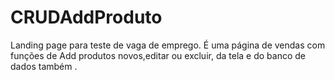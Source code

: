 # CRUDAddProduto
Landing page para teste de vaga de emprego. É uma página de vendas com funções de Add produtos novos,editar ou excluir, da tela e do banco de dados também .
